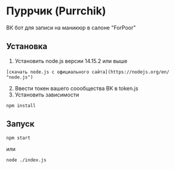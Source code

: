 # Пуррчик (Purrchik)

ВК бот для записи на маникюр в салоне "ForPoor"

## Установка
1. Установить node.js версии 14.15.2 или выше
```
[скачать node.js с официального сайта](https://nodejs.org/en/ "node.js")
```
2. Ввести токен вашего соообщества ВК в token.js
3. Установить зависимости
```
npm install
```

## Запуск
```
npm start
```
или
```
node ./index.js
```
